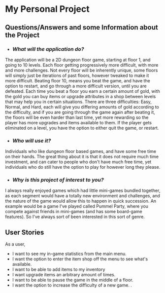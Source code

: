 # My Personal Project



## **Questions/Answers and some Information about the Project** 
- ### ***What will the application do?***
The application will be a 2D dungeon floor game, starting at floor 1, 
and going to 10 levels. Each floor getting progressively more difficult,
with more and more challenges. Not every floor will be 
inherently unique, some floors will simply just be iterations of past floors,
however tweaked to make it more difficult. Beating floor 10, means
you beat the game, and have the option to restart, and go through a more difficult
version,  until you are defeated. Each time you beat a floor
you earn a certain amount of gold, with the gold you can buy items or upgrade
attributes
in a shop between levels that may help you in certain situations. There are three difficulties:
Easy, Normal, and Hard, each will give you differing amounts of gold according to the difficulty, and if you are going 
through the game again after beating it, the floors will be even harder than last time, yet more rewarding 
so the player has more upgrades and items available to them.
If the player 
gets eliminated on a level, you have the option to either quit the game, 
or restart. 


- ### ***Who will use it?***
Individuals who like dungeon floor based games, and have some free time on their hands. 
The great thing about it is that it does not require much time investment, and can cater 
to people
who don't have much free time, yet individuals who do still have the option to play for 
however long they please. 

- ### ***Why is this project of interest to you?***
I always really enjoyed games which had little mini-games bundled
together, as each segment would have a totally new environment and challenges, 
and the nature of the game would allow this to happen in quick succession. An 
example would be a game I've played called Pummel Party, where you compete against friends in 
mini-games (and has some board-game features). So I've always sort of been interested in 
this sort of genre. 

## User Stories  
As a user,
- I want to see my in-game statistics from the main menu. 
- I want the option to enter the item shop off the menu to
see what's available. 
- I want to be able to add items to my inventory
- I want upgrade items an arbitrary amount of times.
- I want to be able to pause the game in the middle of a floor. 
- I want the option to increase the difficulty of a new game.
.
